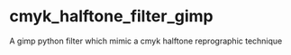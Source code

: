 # cmyk_halftone_filter_gimp
A gimp python filter which mimic a cmyk halftone reprographic technique
